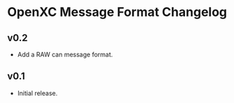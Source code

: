 # OpenXC Message Format Changelog

## v0.2

* Add a RAW can message format.

## v0.1

* Initial release.
